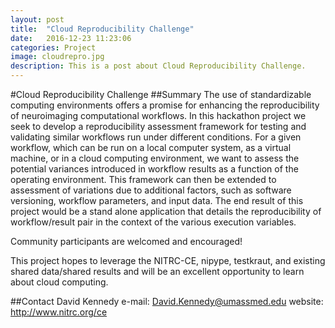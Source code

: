```yaml
---
layout: post
title:  "Cloud Reproducibility Challenge"
date:   2016-12-23 11:23:06
categories: Project
image: cloudrepro.jpg
description: This is a post about Cloud Reproducibility Challenge.
---
```

#Cloud Reproducibility Challenge
##Summary
The use of standardizable computing environments offers a promise for enhancing the reproducibility of neuroimaging computational workflows. In this hackathon project we seek to develop a reproducibility assessment framework for testing and validating similar workflows run under different conditions. For a given workflow, which can be run on a local computer system, as a virtual machine, or in a cloud computing environment, we want to assess the potential variances introduced in workflow results as a function of the operating environment. This framework can then be extended to assessment of variations due to additional factors, such as software versioning, workflow parameters, and input data. The end result of this project would be a stand alone application that details the reproducibility of workflow/result pair in the context of the various execution variables.

Community participants are welcomed and encouraged!

This project hopes to leverage the NITRC-CE, nipype, testkraut, and existing shared data/shared results and will be an excellent opportunity to learn about cloud computing.

##Contact
David Kennedy
e-mail: David.Kennedy@umassmed.edu
website: http://www.nitrc.org/ce
